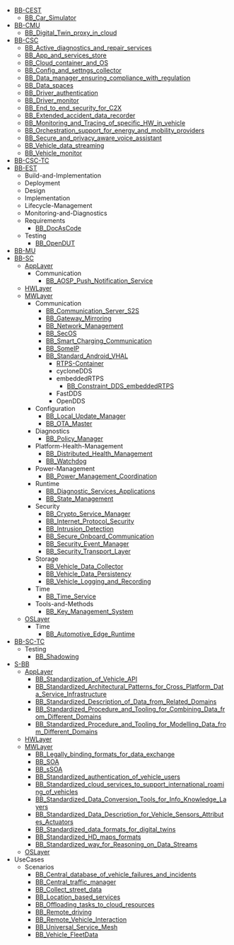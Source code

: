 - [BB-CEST](/BB-CEST/README.md)
    - [BB_Car_Simulator](/BB-CEST/BB_Car_Simulator.md)
- [BB-CMU](/BB-CMU/README.md)
    - [BB_Digital_Twin_proxy_in_cloud](/BB-CMU/BB_Digital_Twin_proxy_in_cloud.md)
- [BB-CSC](/BB-CSC/README.md)
    - [BB_Active_diagnostics_and_repair_services](/BB-CSC/BB_Active_diagnostics_and_repair_services.md)
    - [BB_App_and_services_store](/BB-CSC/BB_App_and_services_store.md)
    - [BB_Cloud_container_and_OS](/BB-CSC/BB_Cloud_container_and_OS.md)
    - [BB_Config_and_settngs_collector](/BB-CSC/BB_Config_and_settngs_collector.md)
    - [BB_Data_manager_ensuring_compliance_with_regulation](/BB-CSC/BB_Data_manager_ensuring_compliance_with_regulation.md)
    - [BB_Data_spaces](/BB-CSC/BB_Data_spaces.md)
    - [BB_Driver_authentication](/BB-CSC/BB_Driver_authentication.md)
    - [BB_Driver_monitor](/BB-CSC/BB_Driver_monitor.md)
    - [BB_End_to_end_security_for_C2X](/BB-CSC/BB_End_to_end_security_for_C2X.md)
    - [BB_Extended_accident_data_recorder](/BB-CSC/BB_Extended_accident_data_recorder.md)
    - [BB_Monitoring_and_Tracing_of_specific_HW_in_vehicle](/BB-CSC/BB_Monitoring_and_Tracing_of_specific_HW_in_vehicle.md)
    - [BB_Orchestration_support_for_energy_and_mobility_providers](/BB-CSC/BB_Orchestration_support_for_energy_and_mobility_providers.md)
    - [BB_Secure_and_privacy_aware_voice_assistant](/BB-CSC/BB_Secure_and_privacy_aware_voice_assistant.md)
    - [BB_Vehicle_data_streaming](/BB-CSC/BB_Vehicle_data_streaming.md)
    - [BB_Vehicle_monitor](/BB-CSC/BB_Vehicle_monitor.md)
- [BB-CSC-TC](/BB-CSC-TC/README.md)
- [BB-EST](/BB-EST/README.md)
    - Build-and-Implementation
    - Deployment
    - Design
    - Implementation
    - Lifecycle-Management
    - Monitoring-and-Diagnostics
    - Requirements
        - [BB_DocAsCode](/BB-EST/Requirements/BB_DocAsCode.md)
    - Testing
        - [BB_OpenDUT](/BB-EST/Testing/BB_OpenDUT.md)
- [BB-MU](/BB-MU/README.md)
- [BB-SC](/BB-SC/README.md)
    - [AppLayer](/BB-SC/AppLayer/README.md)
        - Communication
            - [BB_AOSP_Push_Notification_Service](/BB-SC/AppLayer/Communication/BB_AOSP_Push_Notification_Service.md)
    - [HWLayer](/BB-SC/HWLayer/README.md)
    - [MWLayer](/BB-SC/MWLayer/README.md)
        - Communication
            - [BB_Communication_Server_S2S](/BB-SC/MWLayer/Communication/BB_Communication_Server_S2S.md)
            - [BB_Gateway_Mirroring](/BB-SC/MWLayer/Communication/BB_Gateway_Mirroring.md)
            - [BB_Network_Management](/BB-SC/MWLayer/Communication/BB_Network_Management.md)
            - [BB_SecOS](/BB-SC/MWLayer/Communication/BB_SecOS.md)
            - [BB_Smart_Charging_Communication](/BB-SC/MWLayer/Communication/BB_Smart_Charging_Communication.md)
            - [BB_SomeIP](/BB-SC/MWLayer/Communication/BB_SomeIP.md)
            - [BB_Standard_Android_VHAL](/BB-SC/MWLayer/Communication/BB_Standard_Android_VHAL.md)
                - [RTPS-Container](/BB-SC/MWLayer/Communication/RTPS-Container/00_RTPS-Container.md)
                - cycloneDDS
                - embeddedRTPS
                    - [BB_Constraint_DDS_embeddedRTPS](/BB-SC/MWLayer/Communication/RTPS-Container/embeddedRTPS/BB_Constraint_DDS_embeddedRTPS.md)
                - FastDDS
                - OpenDDS
        - Configuration
            - [BB_Local_Update_Manager](/BB-SC/MWLayer/Configuration/BB_Local_Update_Manager.md)
            - [BB_OTA_Master](/BB-SC/MWLayer/Configuration/BB_OTA_Master.md)
        - Diagnostics
            - [BB_Policy_Manager](/BB-SC/MWLayer/Diagnostics/BB_Policy_Manager.md)
        - Platform-Health-Management
            - [BB_Distributed_Health_Management](/BB-SC/MWLayer/Platform-Health-Management/BB_Distributed_Health_Management.md)
            - [BB_Watchdog](/BB-SC/MWLayer/Platform-Health-Management/BB_Watchdog.md)
        - Power-Management
            - [BB_Power_Management_Coordination](/BB-SC/MWLayer/Power-Management/BB_Power_Management_Coordination.md)
        - Runtime
            - [BB_Diagnostic_Services_Applications](/BB-SC/MWLayer/Runtime/BB_Diagnostic_Services_Applications.md)
            - [BB_State_Management](/BB-SC/MWLayer/Runtime/BB_State_Management.md)
        - Security
            - [BB_Crypto_Service_Manager](/BB-SC/MWLayer/Security/BB_Crypto_Service_Manager.md)
            - [BB_Internet_Protocol_Security](/BB-SC/MWLayer/Security/BB_Internet_Protocol_Security.md)
            - [BB_Intrusion_Detection](/BB-SC/MWLayer/Security/BB_Intrusion_Detection.md)
            - [BB_Secure_Onboard_Communication](/BB-SC/MWLayer/Security/BB_Secure_Onboard_Communication.md)
            - [BB_Security_Event_Manager](/BB-SC/MWLayer/Security/BB_Security_Event_Manager.md)
            - [BB_Security_Transport_Layer](/BB-SC/MWLayer/Security/BB_Security_Transport_Layer.md)
        - Storage
            - [BB_Vehicle_Data_Collector](/BB-SC/MWLayer/Storage/BB_Vehicle_Data_Collector.md)
            - [BB_Vehicle_Data_Persistency](/BB-SC/MWLayer/Storage/BB_Vehicle_Data_Persistency.md)
            - [BB_Vehicle_Logging_and_Recording](/BB-SC/MWLayer/Storage/BB_Vehicle_Logging_and_Recording.md)
        - Time
            - [BB_Time_Service](/BB-SC/MWLayer/Time/BB_Time_Service.md)
        - Tools-and-Methods
            - [BB_Key_Management_System](/BB-SC/MWLayer/Tools-and-Methods/BB_Key_Management_System.md)
    - [OSLayer](/BB-SC/OSLayer/README.md)
        - Time
            - [BB_Automotive_Edge_Runtime](/BB-SC/OSLayer/Time/BB_Automotive_Edge_Runtime.md)
- [BB-SC-TC](/BB-SC-TC/README.md)
    - Testing
        - [BB_Shadowing](/BB-SC-TC/Testing/BB_Shadowing.md)
- [S-BB](/S-BB/README.md)
    - [AppLayer](/S-BB/AppLayer/README.md)
        - [BB_Standardization_of_Vehicle_API](/S-BB/AppLayer/BB_Standardization_of_Vehicle_API.md)
        - [BB_Standardized_Architectural_Patterns_for_Cross_Platform_Data_Service_Infrastructure](/S-BB/AppLayer/BB_Standardized_Architectural_Patterns_for_Cross_Platform_Data_Service_Infrastructure.md)
        - [BB_Standardized_Description_of_Data_from_Related_Domains](/S-BB/AppLayer/BB_Standardized_Description_of_Data_from_Related_Domains.md)
        - [BB_Standardized_Procedure_and_Tooling_for_Combining_Data_from_Different_Domains](/S-BB/AppLayer/BB_Standardized_Procedure_and_Tooling_for_Combining_Data_from_Different_Domains.md)
        - [BB_Standardized_Procedure_and_Tooling_for_Modelling_Data_from_Different_Domains](/S-BB/AppLayer/BB_Standardized_Procedure_and_Tooling_for_Modelling_Data_from_Different_Domains.md)
    - [HWLayer](/S-BB/HWLayer/README.md)
    - [MWLayer](/S-BB/MWLayer/README.md)
        - [BB_Legally_binding_formats_for_data_exchange](/S-BB/MWLayer/BB_Legally_binding_formats_for_data_exchange.md)
        - [BB_SOA](/S-BB/MWLayer/BB_SOA.md)
        - [BB_sSOA](/S-BB/MWLayer/BB_sSOA.md)
        - [BB_Standardized_authentication_of_vehicle_users](/S-BB/MWLayer/BB_Standardized_authentication_of_vehicle_users.md)
        - [BB_Standardized_cloud_services_to_support_international_roaming_of_vehicles](/S-BB/MWLayer/BB_Standardized_cloud_services_to_support_international_roaming_of_vehicles.md)
        - [BB_Standardized_Data_Conversion_Tools_for_Info_Knowledge_Layers](/S-BB/MWLayer/BB_Standardized_Data_Conversion_Tools_for_Info_Knowledge_Layers.md)
        - [BB_Standardized_Data_Description_for_Vehicle_Sensors_Attributes_Actuators](/S-BB/MWLayer/BB_Standardized_Data_Description_for_Vehicle_Sensors_Attributes_Actuators.md)
        - [BB_Standardized_data_formats_for_digital_twins](/S-BB/MWLayer/BB_Standardized_data_formats_for_digital_twins.md)
        - [BB_Standardized_HD_maps_formats](/S-BB/MWLayer/BB_Standardized_HD_maps_formats.md)
        - [BB_Standardized_way_for_Reasoning_on_Data_Streams](/S-BB/MWLayer/BB_Standardized_way_for_Reasoning_on_Data_Streams.md)
    - [OSLayer](/S-BB/OSLayer/README.md)
- UseCases
    - Scenarios
        - [BB_Central_database_of_vehicle_failures_and_incidents](/UseCases/Scenarios/BB_Central_database_of_vehicle_failures_and_incidents.md)
        - [BB_Central_traffic_manager](/UseCases/Scenarios/BB_Central_traffic_manager.md)
        - [BB_Collect_street_data](/UseCases/Scenarios/BB_Collect_street_data.md)
        - [BB_Location_based_services](/UseCases/Scenarios/BB_Location_based_services.md)
        - [BB_Offloading_tasks_to_cloud_resources](/UseCases/Scenarios/BB_Offloading_tasks_to_cloud_resources.md)
        - [BB_Remote_driving](/UseCases/Scenarios/BB_Remote_driving.md)
        - [BB_Remote_Vehicle_Interaction](/UseCases/Scenarios/BB_Remote_Vehicle_Interaction.md)
        - [BB_Universal_Service_Mesh](/UseCases/Scenarios/BB_Universal_Service_Mesh.md)
        - [BB_Vehicle_FleetData](/UseCases/Scenarios/BB_Vehicle_FleetData.md)
